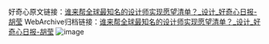 好奇心原文链接：[谁来帮全球最知名的设计师实现愿望清单？_设计_好奇心日报-胡莹](https://www.qdaily.com/articles/2071.html)
WebArchive归档链接：[谁来帮全球最知名的设计师实现愿望清单？_设计_好奇心日报-胡莹](http://web.archive.org/web/20190623150819/https://www.qdaily.com/articles/2071.html)
![image](http://ww3.sinaimg.cn/large/007d5XDpgy1g3vbulq7c7j30u077yb29)